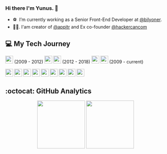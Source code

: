 ### Hi there I'm Yunus. 👋
- ⚽ &nbsp;I’m currently working as a Senior Front-End Developer at [@bilyoner](https://bilyoner.com/).
- 👨‍💻.&nbsp;I'am creator of [@appitr](https://appitr.com/) and Ex co-founder [@hackercancom](https://hackercan.com/)

## 💻&nbsp;My Tech Journey
<p float="left">
  <img src="https://www.php.net/images/logos/php-logo.svg" height="24"> (2009 - 2012)
  <img src="https://upload.wikimedia.org/wikipedia/commons/thumb/f/f9/Antu_arrow-right.svg/512px-Antu_arrow-right.svg.png" height="24">
  <img src="https://upload.wikimedia.org/wikipedia/commons/7/73/Ruby_logo.svg" height="24"> (2012 - 2018)
  <img src="https://upload.wikimedia.org/wikipedia/commons/thumb/f/f9/Antu_arrow-right.svg/512px-Antu_arrow-right.svg.png" height="24">
  <img src="https://upload.wikimedia.org/wikipedia/commons/thumb/6/6a/JavaScript-logo.png/240px-JavaScript-logo.png" height="24"> (2009 - current)
</p>

<p float="left">
  <img src="https://upload.wikimedia.org/wikipedia/commons/4/47/React.svg" height="24">
  <img src="https://upload.wikimedia.org/wikipedia/commons/thumb/f/f9/Antu_arrow-right.svg/512px-Antu_arrow-right.svg.png" height="24">
  <img src="https://upload.wikimedia.org/wikipedia/commons/d/d9/Node.js_logo.svg" height="24">
  <img src="https://upload.wikimedia.org/wikipedia/commons/thumb/f/f9/Antu_arrow-right.svg/512px-Antu_arrow-right.svg.png" height="24">
  <img src="https://upload.wikimedia.org/wikipedia/commons/6/64/Expressjs.png" height="24">
  <img src="https://upload.wikimedia.org/wikipedia/commons/thumb/f/f9/Antu_arrow-right.svg/512px-Antu_arrow-right.svg.png" height="24">
  <img src="https://upload.wikimedia.org/wikipedia/commons/1/17/GraphQL_Logo.svg" height="24">
  <img src="https://upload.wikimedia.org/wikipedia/commons/thumb/f/f9/Antu_arrow-right.svg/512px-Antu_arrow-right.svg.png" height="24">
  <img src="https://www.docker.com/sites/default/files/d8/styles/role_icon/public/2019-07/horizontal-logo-monochromatic-white.png" height="24">
</p>

## :octocat: GitHub Analytics
<p align="center">
  <img height="150em" src="https://github-readme-stats-eight-theta.vercel.app/api?username=yunusozcan&show_icons=true&theme=algolia&include_all_commits=true&count_private=true"/>
  <img height="150em" src="https://github-readme-stats-eight-theta.vercel.app/api/top-langs/?username=yunusozcan&layout=compact&langs_count=8&theme=algolia"/>
</p>
